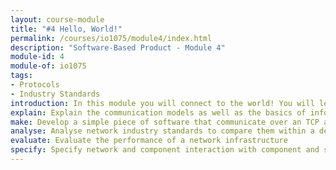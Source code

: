 ```yaml
---
layout: course-module
title: "#4 Hello, World!"
permalink: /courses/io1075/module4/index.html
description: "Software-Based Product - Module 4"
module-id: 4
module-of: io1075
tags:
- Protocols
- Industry Standards
introduction: In this module you will connect to the world! You will learn the basic jargon of Network technologies. In the lab experiment you will experience how to test the performance of a network. The assignment will enable your GoodNight Lamp to connect with its pair through the Internet.
explain: Explain the communication models as well as the basics of information encoding and quantities
make: Develop a simple piece of software that communicate over an TCP and UDP network
analyse: Analyse network industry standards to compare them within a design goal
evaluate: Evaluate the performance of a network infrastructure
specify: Specify network and component interaction with component and sequence diagrams
---
```


